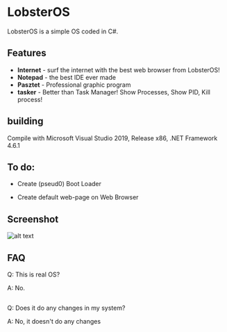 # LobsterOS

LobsterOS is a simple OS coded in C#.

## Features
* **Internet** - surf the internet with the best web browser from LobsterOS!
* **Notepad** - the best IDE ever made
* **Pasztet** - Professional graphic program
* **tasker** - Better than Task Manager! Show Processes, Show PID, Kill process!

## building
Compile with Microsoft Visual Studio 2019, Release x86, .NET Framework 4.6.1

## To do:
* Create (pseud0) Boot Loader

* Create default web-page on Web Browser

## Screenshot
![alt text](https://raw.githubusercontent.com/AMATEURZ1337/LobsterOS/Screenshot.jpg)

## FAQ
Q: This is real OS?

A: No.

## 

Q: Does it do any changes in my system?

A: No, it doesn't do any changes
